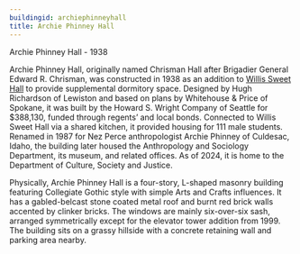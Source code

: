 ```yaml
---
buildingid: archiephinneyhall
title: Archie Phinney Hall
---
```



Archie Phinney Hall - 1938

Archie Phinney Hall, originally named Chrisman Hall after Brigadier General Edward R. Chrisman, was constructed in 1938 as an addition to [Willis Sweet Hall](/digital/campus/buildings/carolryriebrinkhall) to provide supplemental dormitory space. 
Designed by Hugh Richardson of Lewiston and based on plans by Whitehouse & Price of Spokane, it was built by the Howard S. Wright Company of Seattle for $388,130, funded through regents’ and local bonds. 
Connected to Willis Sweet Hall via a shared kitchen, it provided housing for 111 male students. 
Renamed in 1987 for Nez Perce anthropologist Archie Phinney of Culdesac, Idaho, the building later housed the Anthropology and Sociology Department, its museum, and related offices. 
As of 2024, it is home to the Department of Culture, Society and Justice.


Physically, Archie Phinney Hall is a four-story, L-shaped masonry building featuring Collegiate Gothic style with simple Arts and Crafts influences. It has a gabled-belcast stone coated metal roof and burnt red brick walls accented by clinker bricks. The windows are mainly six-over-six sash, arranged symmetrically except for the elevator tower addition from 1999. The building sits on a grassy hillside with a concrete retaining wall and parking area nearby.

 
